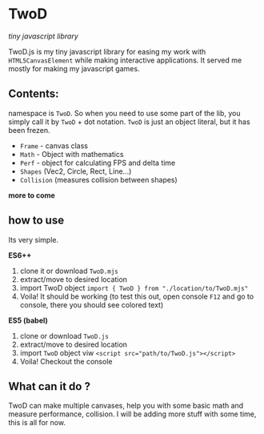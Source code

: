 # TwoD

_tiny javascript library_

TwoD.js is my tiny javascript library for easing my work with `HTML5CanvasElement` while making interactive applications. It served me mostly for making my javascript games.

## Contents:

namespace is `TwoD`. So when you need to use some part of the lib, you simply call it by `TwoD` + dot notation.
`TwoD` is just an object literal, but it has been frezen.

- `Frame` - canvas class
- `Math` - Object with mathematics
- `Perf` - object for calculating FPS and delta time
- `Shapes` (Vec2, Circle, Rect, Line...)
- `Collision` (measures collision between shapes)

**more to come**

## how to use

Its very simple.

**ES6++**

1. clone it or download `TwoD.mjs`
2. extract/move to desired location
3. import TwoD object `import { TwoD } from "./location/to/TwoD.mjs"`
4. Voila! It should be working (to test this out, open console `F12` and go to console, there you should see colored text)

**ES5 (babel)**

1. clone or download `TwoD.js`
2. extract/move to desired location
3. import `TwoD` object viw `<script src="path/to/TwoD.js"></script>`
4. Voila! Checkout the console

## What can it do ?

TwoD can make multiple canvases, help you with some basic math and measure performance, collision. I will be adding more stuff with some time, this is all for now.
